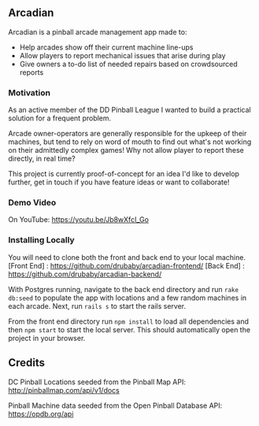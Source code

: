## Arcadian

Arcadian is a pinball arcade management app made to:

* Help arcades show off their current machine line-ups
* Allow players to report mechanical issues that arise during play
* Give owners a to-do list of needed repairs based on crowdsourced reports

### Motivation

As an active member of the DD Pinball League I wanted to build a practical solution for a frequent problem.

Arcade owner-operators are generally responsible for the upkeep of their machines, but tend to rely on word of mouth to find out what's not working on their admittedly complex games! Why not allow player to report these directly, in real time?

This project is currently proof-of-concept for an idea I'd like to develop further, get in touch if you have feature ideas or want to collaborate!

### Demo Video

On YouTube: https://youtu.be/Jb8wXfcI_Go

### Installing Locally

You will need to clone both the front and back end to your local machine.
[Front End] : https://github.com/drubaby/arcadian-frontend/
[Back End] : https://github.com/drubaby/arcadian-backend/

With Postgres running, navigate to the back end directory and run `rake db:seed` to populate the app with locations and a few random machines in each arcade. Next, run `rails s` to start the rails server.

From the front end directory run `npm install` to load all dependencies and then `npm start` to start the local server. This should automatically open the project in your browser.

## Credits

DC Pinball Locations seeded from the Pinball Map API: http://pinballmap.com/api/v1/docs

Pinball Machine data seeded from the Open Pinball Database API: https://opdb.org/api
